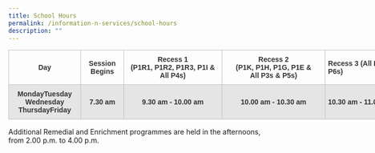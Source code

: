 ```yaml
---
title: School Hours
permalink: /information-n-services/school-hours
description: ""
---
```


<table style="border-collapse:collapse;border-spacing:0;table-layout: fixed; width: 1035px" class="tg"><colgroup><col style="width: 144.003906px"><col style="width: 86.003906px"><col style="width: 196.003906px"><col style="width: 207.003906px"><col style="width: 152.003906px"><col style="width: 162.003906px"><col style="width: 88.003906px"></colgroup><thead><tr><th style="border-color:#c0c0c0;border-style:solid;border-width:1px;color:#333;font-family:Arial, sans-serif;font-size:14px;font-weight:bold;overflow:hidden;padding:10px 5px;text-align:center;vertical-align:middle;word-break:normal">Day</th><th style="border-color:#c0c0c0;border-style:solid;border-width:1px;color:#333;font-family:Arial, sans-serif;font-size:14px;font-weight:bold;overflow:hidden;padding:10px 5px;text-align:center;vertical-align:middle;word-break:normal">Session Begins</th><th style="border-color:#c0c0c0;border-style:solid;border-width:1px;color:#333;font-family:Arial, sans-serif;font-size:14px;font-weight:bold;overflow:hidden;padding:10px 5px;text-align:center;vertical-align:middle;word-break:normal">Recess 1<br>(P1R1, P1R2, P1R3, P1I &amp;<br>All P4s)</th><th style="border-color:#c0c0c0;border-style:solid;border-width:1px;color:#333;font-family:Arial, sans-serif;font-size:14px;font-weight:bold;overflow:hidden;padding:10px 5px;text-align:center;vertical-align:middle;word-break:normal">Recess 2<br>(P1K, P1H, P1G, P1E &amp;<br>All P3s &amp; P5s)</th><th style="border-color:#c0c0c0;border-style:solid;border-width:1px;color:#333;font-family:Arial, sans-serif;font-size:14px;font-weight:bold;overflow:hidden;padding:10px 5px;text-align:left;vertical-align:middle;word-break:normal"><span style="font-weight:700">Recess 3 (All P2s &amp; P6s)</span></th><th style="border-color:#c0c0c0;border-style:solid;border-width:1px;color:#333;font-family:Arial, sans-serif;font-size:14px;font-weight:bold;overflow:hidden;padding:10px 5px;text-align:center;vertical-align:middle;word-break:normal">10 min Snack Break</th><th style="border-color:#c0c0c0;border-style:solid;border-width:1px;color:#333;font-family:Arial, sans-serif;font-size:14px;font-weight:bold;overflow:hidden;padding:10px 5px;text-align:center;vertical-align:middle;word-break:normal">Dismissal</th></tr></thead><tbody><tr><td style="background-color:#E5E5E5;border-color:#c0c0c0;border-style:solid;border-width:1px;color:#333;font-family:Arial, sans-serif;font-size:14px;font-weight:bold;overflow:hidden;padding:10px 5px;text-align:center;vertical-align:middle;word-break:normal">MondayTuesday<br>Wednesday<br>ThursdayFriday</td><td style="background-color:#E5E5E5;border-color:#c0c0c0;border-style:solid;border-width:1px;color:#333;font-family:Arial, sans-serif;font-size:14px;font-weight:bold;overflow:hidden;padding:10px 5px;text-align:center;vertical-align:middle;word-break:normal" rowspan="2">7.30 am</td><td style="background-color:#E5E5E5;border-color:#c0c0c0;border-style:solid;border-width:1px;color:#333;font-family:Arial, sans-serif;font-size:14px;font-weight:bold;overflow:hidden;padding:10px 5px;text-align:center;vertical-align:middle;word-break:normal">9.30 am - 10.00 am </td><td style="background-color:#E5E5E5;border-color:#c0c0c0;border-style:solid;border-width:1px;color:#333;font-family:Arial, sans-serif;font-size:14px;font-weight:bold;overflow:hidden;padding:10px 5px;text-align:center;vertical-align:middle;word-break:normal">10.00 am - 10.30 am </td><td style="background-color:#E5E5E5;border-color:#c0c0c0;border-style:solid;border-width:1px;color:#333;font-family:Arial, sans-serif;font-size:14px;font-weight:bold;overflow:hidden;padding:10px 5px;text-align:left;vertical-align:middle;word-break:normal"> 10.30 am - 11.00 am </td><td style="background-color:#E5E5E5;border-color:#c0c0c0;border-style:solid;border-width:1px;color:#333;font-family:Arial, sans-serif;font-size:14px;font-weight:bold;overflow:hidden;padding:10px 5px;text-align:center;vertical-align:middle;word-break:normal">Between12.30 pm - 1.00 pm </td><td style="background-color:#E5E5E5;border-color:#c0c0c0;border-style:solid;border-width:1px;color:#333;font-family:Arial, sans-serif;font-size:14px;font-weight:bold;overflow:hidden;padding:10px 5px;text-align:center;vertical-align:middle;word-break:normal">1.30 pm </td></tr></tbody></table>

Additional Remedial and Enrichment programmes are held in the afternoons, 
from 2.00 p.m. to 4.00 p.m.